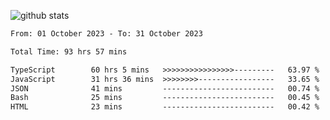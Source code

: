 
![github stats](https://github-readme-stats.vercel.app/api?username=realmahd1&show_icons=true&theme=codeSTACKr&hide_rank=true&count_private=true)

<!--START_SECTION:waka-->

```txt
From: 01 October 2023 - To: 31 October 2023

Total Time: 93 hrs 57 mins

TypeScript        60 hrs 5 mins   >>>>>>>>>>>>>>>>---------   63.97 %
JavaScript        31 hrs 36 mins  >>>>>>>>-----------------   33.65 %
JSON              41 mins         -------------------------   00.74 %
Bash              25 mins         -------------------------   00.45 %
HTML              23 mins         -------------------------   00.42 %
```

<!--END_SECTION:waka-->
